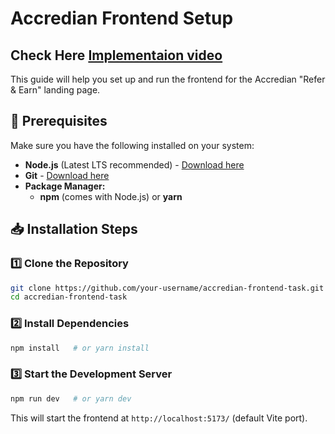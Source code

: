 # Accredian Frontend Setup

## **Check Here** [Implementaion video](https://drive.google.com/file/d/1p7gUYv2x6NJoL6DCpx8p43XhhbuzB9JQ/view?usp=sharing)

This guide will help you set up and run the frontend for the Accredian "Refer & Earn" landing page.

## 🚀 Prerequisites

Make sure you have the following installed on your system:

- **Node.js** (Latest LTS recommended) - [Download here](https://nodejs.org/)
- **Git** - [Download here](https://git-scm.com/)
- **Package Manager:**
  - **npm** (comes with Node.js) or **yarn**

## 📥 Installation Steps

### 1️⃣ Clone the Repository
```bash
git clone https://github.com/your-username/accredian-frontend-task.git
cd accredian-frontend-task
```

### 2️⃣ Install Dependencies
```bash
npm install   # or yarn install
```

### 3️⃣ Start the Development Server
```bash
npm run dev   # or yarn dev
```
This will start the frontend at `http://localhost:5173/` (default Vite port).


